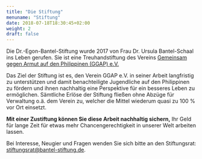 ```yaml
---
title: "Die Stiftung"
menuname: "Stiftung"
date: 2018-07-18T18:30:45+02:00
weight: 2
draft: false
---
```

Die Dr.-Egon-Bantel-Stiftung wurde 2017 von Frau Dr. Ursula Bantel-Schaal ins
Leben gerufen. Sie ist eine Treuhandstiftung des Vereins
[Gemeinsam gegen Armut auf den Philippinen (GGAP) e.V.][1]

Das Ziel der Stiftung ist es, den Verein GGAP e.V. in seiner Arbeit langfristig
zu unterstützen und damit benachteiligte Jugendliche auf den Philippinen zu
fördern und ihnen nachhaltig eine Perspektive für ein besseres Leben zu
ermöglichen. Sämtliche Erlöse der Stiftung fließen ohne Abzüge für Verwaltung
o.ä. dem Verein zu, welcher die Mittel wiederum quasi zu 100 % vor Ort einsetzt. 

**Mit einer Zustiftung können Sie diese Arbeit nachhaltig sichern,** Ihr Geld für
lange Zeit für etwas mehr Chancengerechtigkeit in unserer Welt arbeiten lassen. 

Bei Interesse, Neugier und Fragen wenden Sie sich bitte an den Stiftungsrat:
[stiftungsrat@bantel-stiftung.de][2].

[1]: https://www.gemeinsam-gegen-armut.org
[2]: mailto:stiftungsrat@gemeinsam-gegen-armut.org
